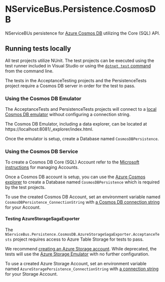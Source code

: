 # NServiceBus.Persistence.CosmosDB

NServiceBUs persistence for [Azure Cosmos DB](https://azure.microsoft.com/en-us/services/cosmos-db/) utilizing the Core (SQL) API.

## Running tests locally

All test projects utilize NUnit. The test projects can be executed using the test runner included in Visual Studio or using the [`dotnet test` command](https://docs.microsoft.com/en-us/dotnet/core/tools/dotnet-test) from the command line.

The tests in the AcceptanceTesting projects and the PersistenceTests project require a Cosmos DB server in order for the test to pass.

### Using the Cosmos DB Emulator

The AcceptanceTests and PersistenceTests projects will connect to a [local Cosmos DB emulator](https://docs.microsoft.com/en-us/azure/cosmos-db/local-emulator?tabs=cli%2Cssl-netstd21) without configuring a connection string.

The Cosmos DB Emulator, including a data explorer, can be located at https://localhost:8081/_explorer/index.html.

Once the emulator is setup, create a Database named `CosmosDBPersistence`.

### Using the Cosmos DB Service

To create a Cosmos DB Core (SQL) Account refer to the [Microsoft instructions](https://docs.microsoft.com/en-us/azure/cosmos-db/how-to-manage-database-account) for managing Accounts.

Once a Cosmos DB account is setup, you can use the [Azure Cosmos explorer](https://docs.microsoft.com/en-us/azure/cosmos-db/data-explorer) to create a Database named `CosmosDBPersistence` which is required by the test projects.

To use the created Cosmos DB Account, set an environment variable named `CosmosDBPersistence_ConnectionString` with [a Cosmos DB connection string](https://docs.microsoft.com/en-us/azure/cosmos-db/secure-access-to-data) for your Account.

#### Testing AzureStorageSagaExporter

The `NServiceBus.Persistence.CosmosDB.AzureStorageSagaExporter.AcceptanceTests` project requires access to Azure Table Storage for tests to pass.

We recommend [creating an Azure Storage account](https://docs.microsoft.com/en-us/azure/storage/common/storage-account-create?tabs=azure-portal). While deprecated, the tests will use the [Azure Storage Emulator](https://docs.microsoft.com/en-us/azure/storage/common/storage-use-emulator) with no further configuration.

To use a created Azure Storage Account, set an environment variable named `AzureStoragePersistence_ConnectionString` with [a connection string](https://docs.microsoft.com/en-us/azure/storage/common/storage-account-keys-manage?tabs=azure-portal) for your Storage Account.
